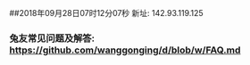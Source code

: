 ##2018年09月28日07时12分07秒 新址: 142.93.119.125
### 兔友常见问题及解答: https://github.com/wanggonging/d/blob/w/FAQ.md
